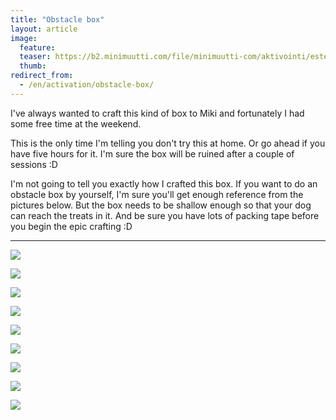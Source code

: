 ```yaml
---
title: "Obstacle box"
layout: article
image:
  feature:
  teaser: https://b2.minimuutti.com/file/minimuutti-com/aktivointi/estelaatikko/DSC41627-245px.jpg
  thumb:
redirect_from:
  - /en/activation/obstacle-box/
---
```


I've always wanted to craft this kind of box to Miki and fortunately I had some free time at the weekend.

This is the only time I'm telling you don't try this at home. Or go ahead if you have five hours for it. I'm sure the box will be ruined after a couple of sessions :D

I'm not going to tell you exactly how I crafted this box. If you want to do an obstacle box by yourself, I'm sure you'll get enough reference from the pictures below. But the box needs to be shallow enough so that your dog can reach the treats in it. And be sure you have lots of packing tape before you begin the epic crafting :D

---

[![](https://b2.minimuutti.com/file/minimuutti-com/aktivointi/estelaatikko/DSC41515-800px.jpg)](https://dl.dropboxusercontent.com/sh/ea1wtnz7z734o12/AAC3MCRZhhhUnaNTNsfkDB3Ra/aktivointi/estelaatikko/DSC41515.jpg)

[![](https://b2.minimuutti.com/file/minimuutti-com/aktivointi/estelaatikko/DSC41529-800px.jpg)](https://dl.dropboxusercontent.com/sh/ea1wtnz7z734o12/AACzhEGlC9Ue_8Nbwt-aV-zQa/aktivointi/estelaatikko/DSC41529.jpg)

[![](https://b2.minimuutti.com/file/minimuutti-com/aktivointi/estelaatikko/DSC41526-800px.jpg)](https://dl.dropboxusercontent.com/sh/ea1wtnz7z734o12/AADVRtOvyh3FgYpOZE8dPjyFa/aktivointi/estelaatikko/DSC41526.jpg)

[![](https://b2.minimuutti.com/file/minimuutti-com/aktivointi/estelaatikko/DSC41581-800px.jpg)](https://dl.dropboxusercontent.com/sh/ea1wtnz7z734o12/AAAHlU-ztK6_UllrL_Kt4ce8a/aktivointi/estelaatikko/DSC41581.jpg)

[![](https://b2.minimuutti.com/file/minimuutti-com/aktivointi/estelaatikko/DSC41625-800px.jpg)](https://dl.dropboxusercontent.com/sh/ea1wtnz7z734o12/AABV8E8kda2oPW6Ly0zR4RIza/aktivointi/estelaatikko/DSC41625.jpg)

[![](https://b2.minimuutti.com/file/minimuutti-com/aktivointi/estelaatikko/DSC41633-800px.jpg)](https://dl.dropboxusercontent.com/sh/ea1wtnz7z734o12/AAB2VCiIv5Aa5nAdYTHa1RHDa/aktivointi/estelaatikko/DSC41633.jpg)

[![](https://b2.minimuutti.com/file/minimuutti-com/aktivointi/estelaatikko/DSC41641-800px.jpg)](https://dl.dropboxusercontent.com/sh/ea1wtnz7z734o12/AAB4EWP3WheqtZ5sYxnkba-2a/aktivointi/estelaatikko/DSC41641.jpg)

[![](https://b2.minimuutti.com/file/minimuutti-com/aktivointi/estelaatikko/DSC41672-800px.jpg)](https://dl.dropboxusercontent.com/sh/ea1wtnz7z734o12/AAB4mx-OGaBixawzAGUv950ea/aktivointi/estelaatikko/DSC41672.jpg)

[![](https://b2.minimuutti.com/file/minimuutti-com/aktivointi/estelaatikko/DSC41652-800px.jpg)](https://dl.dropboxusercontent.com/sh/ea1wtnz7z734o12/AADMZoc9JfF3DGstxFVA3G7Ba/aktivointi/estelaatikko/DSC41652.jpg)

